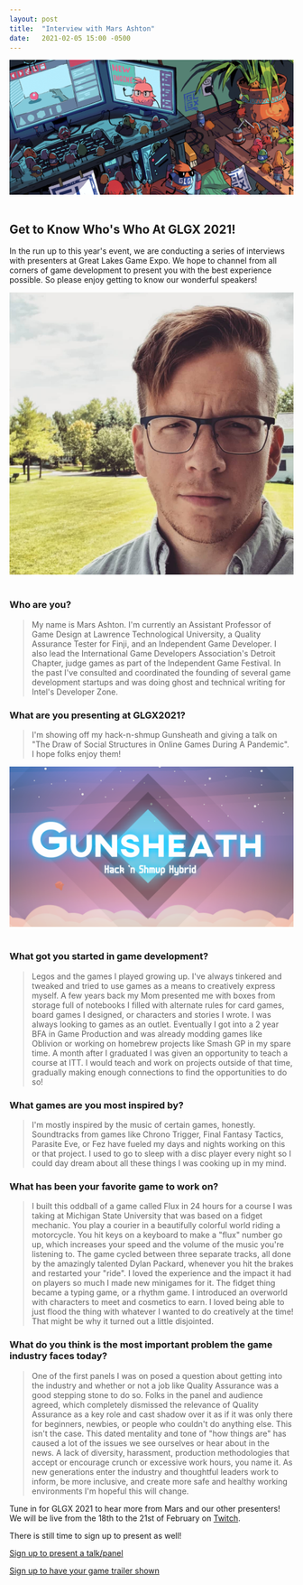 ```yaml
---
layout: post
title:  "Interview with Mars Ashton"
date:   2021-02-05 15:00 -0500
---
```


<div style="text-align: center; width: 100%;">
<img src="/img/blog/interview-header.png"/>
</div>
<br>

Get to Know Who's Who At GLGX 2021!
-----------------------------------
In the run up to this year's event, we are conducting a series of interviews with presenters at Great Lakes Game Expo. We hope to channel from all corners of game development to present you with the best experience possible. So please enjoy getting to know our wonderful speakers!

<div style="text-align: center; width: 1 rem;">
<img src="/img/speakers/mars.png" />
</div>
<br>
<!--more-->

### Who are you?
> My name is Mars Ashton. I'm currently an Assistant Professor of Game Design at Lawrence Technological University, a Quality Assurance Tester for Finji, and an Independent Game Developer. I also lead the International Game Developers Association's Detroit Chapter, judge games as part of the Independent Game Festival. In the past I've consulted and coordinated the founding of several game development startups and was doing ghost and technical writing for Intel's Developer Zone. 

### What are you presenting at GLGX2021?
> I'm showing off my hack-n-shmup Gunsheath and giving a talk on "The Draw of Social Structures in Online Games During A Pandemic". I hope folks enjoy them!

<div style="text-align: center;">
<img src="/img/games/gunsheath.png" />
</div>
<br>

### What got you started in game development?
> Legos and the games I played growing up. I've always tinkered and tweaked and tried to use games as a means to creatively express myself. A few years back my Mom presented me with boxes from storage full of notebooks I filled with alternate rules for card games, board games I designed, or characters and stories I wrote. I was always looking to games as an outlet. Eventually I got into a 2 year BFA in Game Production and was already modding games like Oblivion or working on homebrew projects like Smash GP in my spare time. A month after I graduated I was given an opportunity to teach a course at ITT. I would teach and work on projects outside of that time, gradually making enough connections to find the opportunities to do so! 

### What games are you most inspired by?
> I'm mostly inspired by the music of certain games, honestly. Soundtracks from games like Chrono Trigger, Final Fantasy Tactics, Parasite Eve, or Fez have fueled my days and nights working on this or that project. I used to go to sleep with a disc player every night so I could day dream about all these things I was cooking up in my mind.

### What has been your favorite game to work on?
> I built this oddball of a game called Flux in 24 hours for a course I was taking at Michigan State University that was based on a fidget mechanic. You play a courier in a beautifully colorful world riding a motorcycle. You hit keys on a keyboard to make a "flux" number go up, which increases your speed and the volume of the music you're listening to. The game cycled between three separate tracks, all done by the amazingly talented Dylan Packard, whenever you hit the brakes and restarted your "ride". I loved the experience and the impact it had on players so much I made new minigames for it. The fidget thing became a typing game, or a rhythm game. I introduced an overworld with characters to meet and cosmetics to earn. I loved being able to just flood the thing with whatever I wanted to do creatively at the time! That might be why it turned out a little disjointed.

### What do you think is the most important problem the game industry faces today?
> One of the first panels I was on posed a question about getting into the industry and whether or not a job like Quality Assurance was a good stepping stone to do so. Folks in the panel and audience agreed, which completely dismissed the relevance of Quality Assurance as a key role and cast shadow over it as if it was only there for beginners, newbies, or people who couldn't do anything else. This isn't the case. This dated mentality and tone of "how things are" has caused a lot of the issues we see ourselves or hear about in the news. A lack of diversity, harassment, production methodologies that accept or encourage crunch or excessive work hours, you name it. As new generations enter the industry and thoughtful leaders work to inform, be more inclusive, and create more safe and healthy working environments I'm hopeful this will change.

Tune in for GLGX 2021 to hear more from Mars and our other presenters! We will be live from the 18th to the 21st of February on [Twitch](https://twitch.tv/glgexpo). 

There is still time to sign up to present as well! 

[Sign up to present a talk/panel](https://docs.google.com/forms/d/e/1FAIpQLSdeVNU7D5KBIcMN3dcX2OUMkFi4b2gANr2pUonc2EnzSeiUPw/viewform)

[Sign up to have your game trailer shown](https://docs.google.com/forms/d/e/1FAIpQLSe_knD0XFIm6ziTMWG8_aRhLJ8e7lv1aaKqRYf6Tj0KXPoR7A/viewform)
